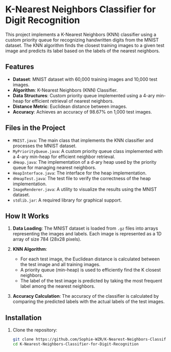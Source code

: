 # K-Nearest Neighbors Classifier for Digit Recognition

This project implements a K-Nearest Neighbors (KNN) classifier using a custom priority queue for recognizing handwritten digits from the MNIST dataset. The KNN algorithm finds the closest training images to a given test image and predicts its label based on the labels of the nearest neighbors.

## Features

- **Dataset**: MNIST dataset with 60,000 training images and 10,000 test images.
- **Algorithm**: K-Nearest Neighbors (KNN) Classifier.
- **Data Structures**: Custom priority queue implemented using a 4-ary min-heap for efficient retrieval of nearest neighbors.
- **Distance Metric**: Euclidean distance between images.
- **Accuracy**: Achieves an accuracy of 98.67% on 1,000 test images.

## Files in the Project

- `MNIST.java`: The main class that implements the KNN classifier and processes the MNIST dataset.
- `MyPriorityQueue.java`: A custom priority queue class implemented with a 4-ary min-heap for efficient neighbor retrieval.
- `dHeap.java`: The implementation of a d-ary heap used by the priority queue for managing nearest neighbors.
- `HeapInterface.java`: The interface for the heap implementation.
- `dHeapTest.java`: The test file to verify the correctness of the heap implementation.
- `ImageRenderer.java`: A utility to visualize the results using the MNIST dataset.
- `stdlib.jar`: A required library for graphical support.

## How It Works

1. **Data Loading**:
   The MNIST dataset is loaded from `.gz` files into arrays representing the images and labels. Each image is represented as a 1D array of size 784 (28x28 pixels).

2. **KNN Algorithm**:
   - For each test image, the Euclidean distance is calculated between the test image and all training images.
   - A priority queue (min-heap) is used to efficiently find the K closest neighbors.
   - The label of the test image is predicted by taking the most frequent label among the nearest neighbors.

3. **Accuracy Calculation**:
   The accuracy of the classifier is calculated by comparing the predicted labels with the actual labels of the test images.

## Installation

1. Clone the repository:
   ```bash
   git clone https://github.com/Sophie-WZR/K-Nearest-Neighbors-Classifier-for-Digit-Recognition.git
   cd K-Nearest-Neighbors-Classifier-for-Digit-Recognition

